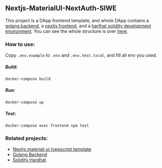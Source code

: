## Nextjs-MaterialUI-NextAuth-SIWE
This project is a DApp frontend template, and whole DApp contains a [golang backend](https://github.com/josephMG/dApp-backend), a [nextjs frontend](https://github.com/josephMG/dApp-frontend), and a [harthat solidity development environment](https://github.com/josephMG/dApp-hardhat). You can see the whole structure is over [here](https://github.com/josephMG/dApp-structure). 

### How to use:
Copy `.env.example` to `.env` and `.env.test.local`, and fill all env you used.

##### Build:
`docker-compose build`

##### Run:
`docker-compose up`

##### Test:
`docker-compose exec frontend npm test`

### Related projects:
- [Nextjs material-ui typescript template](https://github.com/MileTwo/nextjs-ts)
- [Golang Backend](https://github.com/josephMG/dApp-backend)
- [Solidity Hardhat](https://github.com/josephMG/dApp-hardhat)
